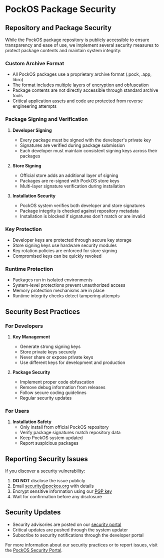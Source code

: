 # PockOS Package Security

## Repository and Package Security

While the PockOS package repository is publicly accessible to ensure transparency and ease of use, we implement several security measures to protect package contents and maintain system integrity:

### Custom Archive Format

- All PockOS packages use a proprietary archive format (.pock, .app, libro)
- The format includes multiple layers of encryption and obfuscation
- Package contents are not directly accessible through standard archive tools
- Critical application assets and code are protected from reverse engineering attempts

### Package Signing and Verification

1. **Developer Signing**
   - Every package must be signed with the developer's private key
   - Signatures are verified during package submission
   - Each developer must maintain consistent signing keys across their packages

2. **Store Signing**
   - Official store adds an additional layer of signing
   - Packages are re-signed with PockOS store keys
   - Multi-layer signature verification during installation

3. **Installation Security**
   - PockOS system verifies both developer and store signatures
   - Package integrity is checked against repository metadata
   - Installation is blocked if signatures don't match or are invalid

### Key Protection

- Developer keys are protected through secure key storage
- Store signing keys use hardware security modules
- Key rotation policies are enforced for store signing
- Compromised keys can be quickly revoked

### Runtime Protection

- Packages run in isolated environments
- System-level protections prevent unauthorized access
- Memory protection mechanisms are in place
- Runtime integrity checks detect tampering attempts

## Security Best Practices

### For Developers

1. **Key Management**
   - Generate strong signing keys
   - Store private keys securely
   - Never share or expose private keys
   - Use different keys for development and production

2. **Package Security**
   - Implement proper code obfuscation
   - Remove debug information from releases
   - Follow secure coding guidelines
   - Regular security updates

### For Users

1. **Installation Safety**
   - Only install from official PockOS repository
   - Verify package signatures match repository data
   - Keep PockOS system updated
   - Report suspicious packages

## Reporting Security Issues

If you discover a security vulnerability:

1. **DO NOT** disclose the issue publicly
2. Email security@pockos.org with details
3. Encrypt sensitive information using our [PGP key](https://pockos.org/security/pgp-key.asc)
4. Wait for confirmation before any disclosure

## Security Updates

- Security advisories are posted on our [security portal](https://pockos.org/security)
- Critical updates are pushed through the system updater
- Subscribe to security notifications through the developer portal

For more information about our security practices or to report issues, visit the [PockOS Security Portal](https://pockos.org/security).
